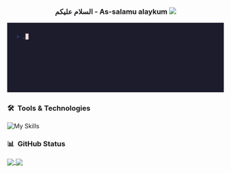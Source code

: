 <h3 align="center">
  السلام عليكم - As-salamu alaykum
  <img src="https://media.giphy.com/media/hvRJCLFzcasrR4ia7z/giphy.gif" width="28">
</h3>

<!-- Typing SVG by DenverCoder1 - https://github.com/DenverCoder1/readme-typing-svg -->
<p align="center">
<img src="whois.gif">
</p>

### 🛠 &nbsp;Tools & Technologies

![My Skills](https://skillicons.dev/icons?i=aws,py,go,bash,git,github,githubactions,gitlab,linux,ansible,docker,kubernetes,prometheus,grafana&perline=7)

### 📊 &nbsp;GitHub Status


<a href="https://github.com/0xzer0x">
  <img height=200 align="center" src="https://github-readme-stats.vercel.app/api?username=0xzer0x&theme=catppuccin_mocha" />
</a>
<a href="https://github.com/0xzer0x">
  <img height=200 align="center" src="https://github-readme-stats.vercel.app/api/top-langs?username=0xzer0x&theme=catppuccin_mocha&layout=compact&langs_count=8&card_width=320" />
</a>
